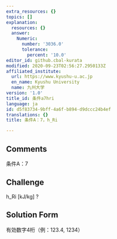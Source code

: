 ```yaml
---
extra_resources: {}
topics: []
explanation:
  resources: {}
  answer:
    Numeric:
      number: '3036.0'
      tolerance:
        percent: '10.0'
editor_id: github.cbal-kurata
modified: 2020-09-23T02:56:27.2950133Z
affiliated_institute:
  url: https://www.kyushu-u.ac.jp
  en_name: Kyushu University
  name: 九州大学
version: '1.0'
title_id: 条件a7hri
language: ja
id: d5f83734-9bff-4a6f-b894-d9dccc24b4ef
translations: {}
title: 条件A：7，h_Ri

---
```


## Comments
条件A：7

## Challenge
h_Ri [kJ/kg] ?

## Solution Form
有効数字4桁（例：123.4,  1234）




